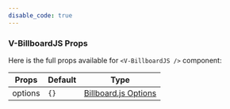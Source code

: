 ```yaml
---
disable_code: true
---
```


### V-BillboardJS Props

Here is the full props available for `<V-BillboardJS />` component:

| Props   | Default                            | Type                                                                                         |
| ------- | ---------------------------------- | -------------------------------------------------------------------------------------------- |
| options | <span class="is-array">`{}`</span> | [Billboard.js Options](https://naver.github.io/billboard.js/release/latest/doc/Options.html) |
